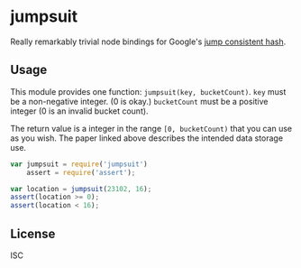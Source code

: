# jumpsuit

Really remarkably trivial node bindings for Google's [jump consistent hash](http://arxiv.org/pdf/1406.2294v1.pdf).

## Usage

This module provides one function: `jumpsuit(key, bucketCount)`. `key` must be a non-negative integer. (0 is okay.) `bucketCount` must be a positive integer (0 is an invalid bucket count).

The return value is a integer in the range `[0, bucketCount)` that you can use as you wish. The paper linked above describes the intended data storage use.

```javascript
var jumpsuit = require('jumpsuit')
    assert = require('assert');

var location = jumpsuit(23102, 16);
assert(location >= 0);
assert(location < 16);
```

## License

ISC
